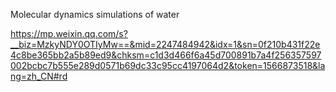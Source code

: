 Molecular dynamics simulations of water


https://mp.weixin.qq.com/s?__biz=MzkyNDY0OTIyMw==&mid=2247484942&idx=1&sn=0f210b431f22e4c8be365bb2a5b89ed9&chksm=c1d3d466f6a45d700891b7a4f256357597002bcbc7b555e289d0571b69dc33c95cc4197064d2&token=1566873518&lang=zh_CN#rd

